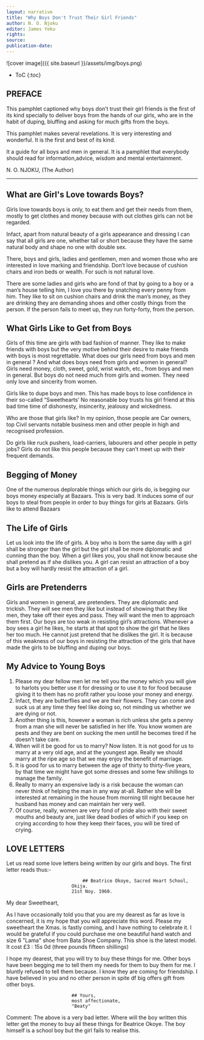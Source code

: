 ```yaml
---
layout: narrative
title: "Why Boys Don't Trust Their Girl Friends"
author: N. O. Njoku
editor: James Yeku
rights: 
source:
publication-date:
---
```



![cover image]({{ site.baseurl }}/assets/img/boys.png)

* ToC
{:toc}

## PREFACE


This pamphlet captioned why boys don’t trust their girl friends is the first of its kind specially to deliver boys from the hands of our girls, who are in the habit of duping, bluffing and asking for much gifts from the boys.  

This pamphlet makes several revelations. It is very interesting and wonderful. It is the first and best of its kind. 

It a guide for all boys and men in general. It is a pamphlet that everybody should read for information,advice, wisdom and mental entertainment.
 
N. O. NJOKU, 
(The Author)

----
                        
## What are Girl's Love towards Boys? 

Girls love towards boys is only, to eat them and get their needs from them, mostly to get clothes 
and money because with out clothes girls can not be regarded.

Infact, apart from natural beauty of a girls appearance and dressing I can say that all girls are 
one, whether tall or short because they have the same natural body and shape no one with double sex.

There, boys and girls, ladies and gentlemen, men and women those who are interested in 
love marking and friendship. Don’t love because of cushion chairs and iron beds or wealth. 
For such is not natural love.

There are some ladies and girls who are fond of that by going to a boy or a man’s house 
telling him, I love you there by snatching every penny from him. They like to sit on cushion chairs 
and drink the man’s money, as they are drinking they are demanding shoes and other costly things from 
the person. If the person fails to meet up, they 
run forty-forty, from the person.


## What Girls Like to Get from Boys 

Girls of this time are girls with bad fashion of manner. They like to make friends with boys but the very motive behind their desire to make friends with boys is most regrettable. What does our girls need from boys and men in general ? And what does boys need from girls and women in general? Girls need money, cloth, sweet, gold, wrist watch, etc., from boys and men in general. But boys do not need much from girls and women. They need only love and sincerity from women.

Girls like to dupe boys and men. This has made boys to lose confidence in their so-called “Sweethearts’ No reasonable boy trusts his girl friend at this bad time time of dishonesty, insincerity, jealousy and wickedness.

Who are those that girls like? In my opinion, those people are Car owners, top Civil servants notable business men and other people in high and recognised profession.

Do girls like ruck pushers, load-carriers, labourers and other people in petty jobs? Girls do not like this people because they can’t meet up with their frequent demands.


## Begging of Money

One of the numerous deplorable things which our girls do, is begging our boys money especially at Bazaars. This is very bad. It induces some of our boys to steal from people in order to buy things for girls at Bazaars. Girls like to attend Bazaars


## The Life of Girls
Let us look into the life of girls. A boy who is born the same day with a girl shall be stronger than the girl but the girl shall be more diplomatic and cunning than the boy. When a girl likes you, you shall not know because she shall pretend as if she dislikes you. 
A girl can resist an attraction of a boy but a boy will hardly resist the attraction of a girl.


## Girls are Pretenderrs 

Girls and women in general, are pretenders. They are diplomatic and trickish. They will see men they like but instead of showing that they like men, they take off their eyes and pass. They will want the men to approach them first. Our boys are too weak in resisting girl’s attractions. Whenever a boy sees a girl he likes, he starts at that spot to show the girl that he likes her too much. He cannot just pretend that he dislikes the girl. It is because of this weakness of our boys in resisting the attraction of the girls that have made the girls to be bluffing and duping our boys.


## My Advice to Young Boys  

1.	Please my dear fellow men let me tell you the money which you will give to harlots you better use it for dressing or to use it to for food because giving it to them has no profit rather you loose your money and energy.
2.	Infact, they are butterflies and we are their flowers. They can come and suck us at any time they feel like doing so, not minding us whether we are dying or not.
3.	Another thing is this, however a woman is rich unless she gets a penny from a man she will never be satisfied in her life. You know women are pests and they are bent on sucking the men untill he becomes tired if he doesn’t take care.
4.	When will it be good for us to marry? Now listen. It is not good for us to marry at a very old age, and at the youngest age. Really we should marry at the ripe age so that we may enjoy the benefit of marriage.
5.	It is good for us to marry between the age of thirty to thirty-five years, by that time we might have got some dresses and some few shillings to manage the family.
6.	Really to marry an expensive lady is a risk because the woman can never think of helping the man in any way at-all. Rather she will be interested at remaining in the house from morning till night because her husband has money and can maintain her very well.
7.	Of course, really, women are very fond of pride also with their sweet mouths and beauty are, just like dead bodies of which if you keep on crying according to how they keep their faces, you will be tired of crying.


## LOVE LETTERS

Let us read some love letters being written by our girls and boys. The first letter reads thus:-
											                                                         
                                ## Beatrice Okoye, Sacred Heart School, 
							Okija.
							21st Noy. 1960.

															              
My dear Sweetheart,

As I have occasionally told you that you are my dearest as far as love is concerned, it is my hope that you will appreciate this word.
Please my sweetheart the Xmas. is fastly coming, and I have nothing to celebrate it. I would be grateful if you could purchase me one beautiful hand watch and size 6 "Lama" shoe from Bata Shoe Company. This shoe is the latest model. It cost £3 : 15s 0d (three pounds fifteen shillings)

I hope my dearest, that you will try to buy these things for me. Other boys have been begging me to tell them my needs for them to buy them for me. I bluntly refused to tell them because. I know they are coming for friendship. I have believed in you and no other person in spite df big offers gift from other boys.

							## Yours, 
							most affectionate,
							"Beaty"
                                                                        													

Comment: The above is a very bad letter. Where will the boy written this letter get the money to buy ail these things for Beatrice Okoye. The boy himself is a school boy but the girl fails to realise this.
